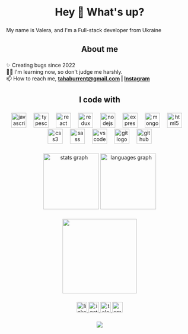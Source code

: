 <h1 align="center">Hey 👋 What's up?</h1>

###

<p align="left">
  My name is Valera, and I'm a Full-stack developer from Ukraine
</p>

###

<h2 align="center">About me</h2>

###

<p align="left">
  ✨ Creating bugs since 2022<br />🤷‍♂️ I'm learning now, so don't judge me
  harshly.<br />📫 How to reach me,
  <strong>
  <a
    href="mailto:tahaburrent@gmail.com"
    target="_blank"
    rel="noopener noreferrer"
    >tahaburrent@gmail.com</a
  >
  |
  <a
    href="https://www.instagram.com/_.come_as_you_are._/"
    target="_blank"
    rel="noopener noreferrer"
    >Instagram</a
  >
  </strong>
</p>

###

<h2 align="center">I code with</h2>

###

<div align="center">
  <img
    src="https://cdn.jsdelivr.net/gh/devicons/devicon/icons/javascript/javascript-original.svg"
    height="40"
    alt="javascript logo"
  />
  <img width="12" />
  <img
    src="https://cdn.jsdelivr.net/gh/devicons/devicon/icons/typescript/typescript-original.svg"
    height="40"
    alt="typescript logo"
  />
  <img width="12" />
  <img
    src="https://cdn.jsdelivr.net/gh/devicons/devicon/icons/react/react-original.svg"
    height="40"
    alt="react logo"
  />
  <img width="12" />
  <img
    src="https://cdn.jsdelivr.net/gh/devicons/devicon/icons/redux/redux-original.svg"
    height="40"
    alt="redux logo"
  />
  <img width="12" />
  <img
    src="https://cdn.jsdelivr.net/gh/devicons/devicon/icons/nodejs/nodejs-original.svg"
    height="40"
    alt="nodejs logo"
  />
  <img width="12" />
  <img
    src="https://cdn.jsdelivr.net/gh/devicons/devicon/icons/express/express-original.svg"
    height="40"
    alt="express logo"
  />
  <img width="12" />
  <img
    src="https://cdn.jsdelivr.net/gh/devicons/devicon/icons/mongodb/mongodb-original.svg"
    height="40"
    alt="mongodb logo"
  />
  <img width="12" />
  <img
    src="https://cdn.jsdelivr.net/gh/devicons/devicon/icons/html5/html5-original.svg"
    height="40"
    alt="html5 logo"
  />
  <img width="12" />
  <img
    src="https://cdn.jsdelivr.net/gh/devicons/devicon/icons/css3/css3-original.svg"
    height="40"
    alt="css3 logo"
  />
  <img width="12" />
  <img
    src="https://cdn.jsdelivr.net/gh/devicons/devicon/icons/sass/sass-original.svg"
    height="40"
    alt="sass logo"
  />
  <img width="12" />
  <img
    src="https://cdn.jsdelivr.net/gh/devicons/devicon/icons/vscode/vscode-original.svg"
    height="40"
    alt="vscode logo"
  />
  <img width="12" />
  <img
    src="https://cdn.jsdelivr.net/gh/devicons/devicon/icons/git/git-original.svg"
    height="40"
    alt="git logo"
  />
  <img width="12" />
  <img
    src="https://cdn.jsdelivr.net/gh/devicons/devicon/icons/github/github-original.svg"
    height="40"
    alt="github logo"
  />
</div>

###

<div align="center">
  <img
    src="https://github-readme-stats.vercel.app/api?username=vaaleerkiin&hide_title=false&hide_rank=true&show_icons=true&include_all_commits=true&count_private=true&disable_animations=false&theme=gruvbox&locale=en&hide_border=true&order=1"
    height="150"
    alt="stats graph"
  />
  <img
    src="https://github-readme-stats.vercel.app/api/top-langs?username=vaaleerkiin&locale=en&hide_title=false&layout=compact&card_width=320&langs_count=5&theme=gruvbox&hide_border=true&order=2"
    height="150"
    alt="languages graph"
  />
</div>

###

<div align="center">
  <img
    height="200"
    src="https://gifdb.com/images/high/coding-animated-laptop-flow-stream-ja04010rm5o68zfk.gif"
  />
</div>

###

<div align="center">
  <a
    href="https://www.linkedin.com/in/valera-kamelkov-884710268/"
    target="_blank"
  >
    <img
      src="https://img.shields.io/static/v1?message=LinkedIn&logo=linkedin&label=&color=0077B5&logoColor=white&labelColor=&style=for-the-badge"
      height="28"
      alt="linkedin logo"
    />
  </a>
  <a href="https://www.instagram.com/_.come_as_you_are._/" target="_blank">
    <img
      src="https://img.shields.io/static/v1?message=Instagram&logo=instagram&label=&color=E4405F&logoColor=white&labelColor=&style=for-the-badge"
      height="28"
      alt="instagram logo"
    />
  </a>
  <a href="https://t.me/vaaleerkiin" target="_blank">
    <img
      src="https://img.shields.io/static/v1?message=Telegram&logo=telegram&label=&color=2CA5E0&logoColor=white&labelColor=&style=for-the-badge"
      height="28"
      alt="telegram logo"
    />
  </a>
  <a href="tahaburrent@gmail.com" target="_blank">
    <img
      src="https://img.shields.io/static/v1?message=Gmail&logo=gmail&label=&color=D14836&logoColor=white&labelColor=&style=for-the-badge"
      height="28"
      alt="gmail logo"
    />
  </a>
</div>

###

<div align="center">
  <img src="https://profile-counter.glitch.me/vaaleerkiin/count.svg?" />
</div>

###
